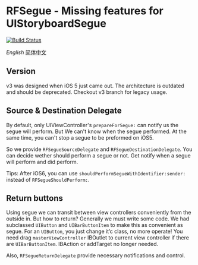 # RFSegue - Missing features for UIStoryboardSegue

[![Build Status](https://travis-ci.org/RFUI/RFSegue.svg?branch=master)](https://travis-ci.org/RFUI/RFSegue)

<base href="//github.com/RFUI/RFSegue/blob/master/" />

*English* [简体中文](Readme~zh-hans.md)

## Version

v3 was designed when iOS 5 just came out. The architecture is outdated and should be deprecated. Checkout v3 branch for legacy usage.

## Source & Destination Delegate

By default, only UIViewController's `prepareForSegue:` can notify us the segue will perform. But We can't know when the segue performed. At the same time, you can't stop a segue to be preformed on iOS5.

So we provide `RFSegueSourceDelegate` and `RFSegueDestinationDelegate`. You can decide wether should perform a segue or not. Get notify when a segue will perform and did perform.

Tips: After iOS6, you can use `shouldPerformSegueWithIdentifier:sender:` instead of `RFSegueShouldPerform:`.

## Return buttons

Using segue we can transit between view controllers conveniently from the outside in. But how to return? Generally we must write some code. We had subclassed `UIButton` and `UIBarButtonItem` to make this as convenient as segue. For an `UIButton`, you just change it’c class, no more operate! You need drag `masterViewController` IBOutlet to current view controller if there are `UIBarButtonItem`. IBAction or addTarget no longer needed.

Also, `RFSegueReturnDelegate` provide necessary notifications and control.

